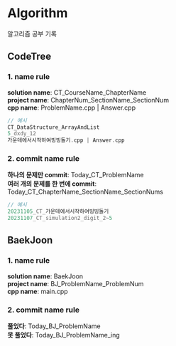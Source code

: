 # Algorithm
알고리즘 공부 기록

## CodeTree
### 1. name rule
__solution name__: CT_CourseName_ChapterName <br/>
__project name__: ChapterNum_SectionName_SectionNum <br/>
__cpp name__: <span>ProblemName.cpp | Answer.cpp</span> <br/>
```c++
// 예시
CT_DataStructure_ArrayAndList
5_dxdy_12
가운데에서시작하여빙빙돌기.cpp | Answer.cpp
```

### 2. commit name rule
__하나의 문제만 commit__: Today_CT_ProblemName <br/>
__여러 개의 문제를 한 번에 commit__: Today_CT_ChapterName_SectionName_SectionNums <br/>
```c++
// 예시
20231105_CT_가운데에서시작하여빙빙돌기
20231107_CT_simulation2_digit_2~5
```

## BaekJoon
### 1. name rule
__solution name__: BaekJoon <br/>
__project name__: BJ_ProblemName_ProblemNum <br/>
__cpp name__: main.cpp  <br/>

### 2. commit name rule
__풀었다__: Today_BJ_ProblemName <br/>
__못 풀었다__: Today_BJ_ProblemName_ing
